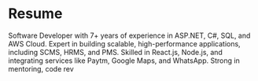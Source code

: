 # Resume
Software Developer with 7+ years of experience in ASP.NET, C#, SQL, and AWS Cloud. Expert in building scalable, high-performance applications, including SCMS, HRMS, and PMS. Skilled in React.js, Node.js, and integrating services like Paytm, Google Maps, and WhatsApp. Strong in mentoring, code rev

